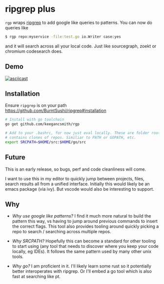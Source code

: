 # ripgrep plus

`rgp` wraps [ripgrep](https://github.com/BurntSushi/ripgrep) to add google
like queries to patterns. You can now do queries like
```sh
$ rgp repo:myservice -file:test.go io.Writer case:yes
```

and it will search across all your local code. Just like sourcegraph, zoekt or
chromium codesearch does.

## Demo

[![asciicast](https://asciinema.org/a/161083.png)](https://asciinema.org/a/161083)

## Installation

Ensure `ripgrep` is on your path https://github.com/BurntSushi/ripgrep#installation

```sh
# Install with go toolchain
go get github.com/keegancsmith/rgp

# Add to your .bashrc, for now just eval locally. These are folder roots
# contains clones of repos. Similiar to PATH or GOPATH, etc.
export SRCPATH=$HOME/src:$HOME/go/src
```

## Future

This is an early release, so bugs, perf and code cleanliness will come.

I want to use this in my editor to quickly jump between projects, files,
search results all from a unified interface. Initially this would likely be an
emacs package (via ivy). But vscode would also be interesting to support.

## Why

- *Why use google like patterns?* I find it much more natural to build the
  pattern this way, vs having to jump around previous commands to insert the
  correct flags. This tool also provides tooling around quickly picking a repo
  to search / searching across multiple repos.
  
- *Why SRCPATH?* Hopefully this can become a standard for other tooling to
  start using (any tool that needs to discover where you keep your code
  locally, eg IDEs). It follows the same pattern used by many other unix
  tools.
  
- *Why go?* I am proficient in it. I'll likely learn some rust so it
  potentially better interoperates with ripgrep. Or I'll embed a go tool which
  is also fast at searching like pt.
